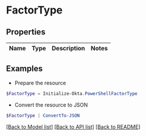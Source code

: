 # FactorType
## Properties

Name | Type | Description | Notes
------------ | ------------- | ------------- | -------------

## Examples

- Prepare the resource
```powershell
$FactorType = Initialize-Okta.PowerShellFactorType 
```

- Convert the resource to JSON
```powershell
$FactorType | ConvertTo-JSON
```

[[Back to Model list]](../README.md#documentation-for-models) [[Back to API list]](../README.md#documentation-for-api-endpoints) [[Back to README]](../README.md)

